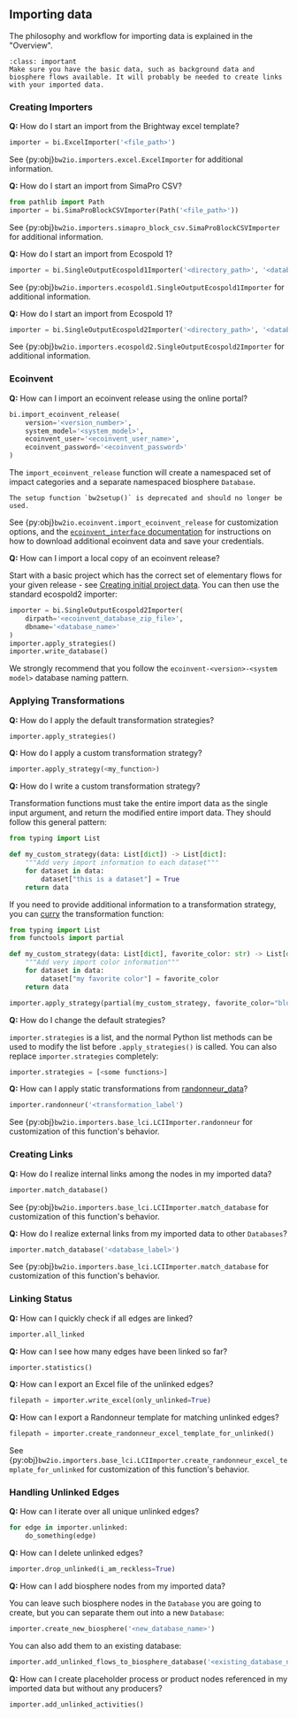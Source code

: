 ## Importing data

The philosophy and workflow for importing data is explained in the "Overview".

```{admonition} Before starting an import
:class: important
Make sure you have the basic data, such as background data and biosphere flows available. It will probably be needed to create links with your imported data.
```

### Creating Importers

**Q:** How do I start an import from the Brightway excel template?

```python
importer = bi.ExcelImporter('<file_path>')
```

See {py:obj}`bw2io.importers.excel.ExcelImporter` for additional information.

**Q:** How do I start an import from SimaPro CSV?

```python
from pathlib import Path
importer = bi.SimaProBlockCSVImporter(Path('<file_path>'))
```

See {py:obj}`bw2io.importers.simapro_block_csv.SimaProBlockCSVImporter` for additional information.

**Q:** How do I start an import from Ecospold 1?

```python
importer = bi.SingleOutputEcospold1Importer('<directory_path>', '<database_name>')
```

See {py:obj}`bw2io.importers.ecospold1.SingleOutputEcospold1Importer` for additional information.

**Q:** How do I start an import from Ecospold 1?

```python
importer = bi.SingleOutputEcospold2Importer('<directory_path>', '<database_name>')
```

See {py:obj}`bw2io.importers.ecospold2.SingleOutputEcospold2Importer` for additional information.

### Ecoinvent

**Q:** How can I import an ecoinvent release using the online portal?

```python
bi.import_ecoinvent_release(
    version='<version_number>',
    system_model='<system_model>',
    ecoinvent_user='<ecoinvent_user_name>',
    ecoinvent_password='<ecoinvent_password>'
)
```

The `import_ecoinvent_release` function will create a namespaced set of impact categories and a separate namespaced biosphere `Database`.

```{warning}
The setup function `bw2setup()` is deprecated and should no longer be used.
```

See {py:obj}`bw2io.ecoinvent.import_ecoinvent_release` for customization options, and the [`ecoinvent_interface` documentation](https://github.com/brightway-lca/ecoinvent_interface/?tab=readme-ov-file#authentication-via-settings-object) for instructions on how to download additional ecoinvent data and save your credentials.

**Q:** How can I import a local copy of an ecoinvent release?

Start with a basic project which has the correct set of elementary flows for your given release - see [Creating initial project data](initial-project-data). You can then use the standard ecospold2 importer:

```python
importer = bi.SingleOutputEcospold2Importer(
    dirpath='<ecoinvent_database_zip_file>',
    dbname='<database_name>'
)
importer.apply_strategies()
importer.write_database()
```

We strongly recommend that you follow the `ecoinvent-<version>-<system model>` database naming pattern.

### Applying Transformations

**Q:** How do I apply the default transformation strategies?

```python
importer.apply_strategies()
```

**Q:** How do I apply a custom transformation strategy?

```python
importer.apply_strategy(<my_function>)
```

**Q:** How do I write a custom transformation strategy?

Transformation functions must take the entire import data as the single input argument, and return the modified entire import data. They should follow this general pattern:

```python
from typing import List

def my_custom_strategy(data: List[dict]) -> List[dict]:
    """Add very import information to each dataset"""
    for dataset in data:
        dataset["this is a dataset"] = True
    return data
```

If you need to provide additional information to a transformation strategy, you can [curry](https://en.wikipedia.org/wiki/Currying) the transformation function:

```python
from typing import List
from functools import partial

def my_custom_strategy(data: List[dict], favorite_color: str) -> List[dict]:
    """Add very import color information"""
    for dataset in data:
        dataset["my favorite color"] = favorite_color
    return data

importer.apply_strategy(partial(my_custom_strategy, favorite_color="blue"))
```

**Q:** How do I change the default strategies?

`importer.strategies` is a list, and the normal Python list methods can be used to modify the list before `.apply_strategies()` is called. You can also replace `importer.strategies` completely:

```python
importer.strategies = [<some functions>]
```

**Q:** How can I apply static transformations from [randonneur_data](https://github.com/brightway-lca/randonneur_data)?

```python
importer.randonneur('<transformation_label')
```

See {py:obj}`bw2io.importers.base_lci.LCIImporter.randonneur` for customization of this function's behavior.

### Creating Links

**Q:** How do I realize internal links among the nodes in my imported data?

```python
importer.match_database()
```

See {py:obj}`bw2io.importers.base_lci.LCIImporter.match_database` for customization of this function's behavior.

**Q:** How do I realize external links from my imported data to other `Databases`?

```python
importer.match_database('<database_label>')
```

See {py:obj}`bw2io.importers.base_lci.LCIImporter.match_database` for customization of this function's behavior.

### Linking Status

**Q:** How can I quickly check if all edges are linked?

```python
importer.all_linked
```

**Q:** How can I see how many edges have been linked so far?

```python
importer.statistics()
```

**Q:** How can I export an Excel file of the unlinked edges?

```python
filepath = importer.write_excel(only_unlinked=True)
```

**Q:** How can I export a Randonneur template for matching unlinked edges?

```python
filepath = importer.create_randonneur_excel_template_for_unlinked()
```

See {py:obj}`bw2io.importers.base_lci.LCIImporter.create_randonneur_excel_template_for_unlinked` for customization of this function's behavior.

### Handling Unlinked Edges

**Q:** How can I iterate over all unique unlinked edges?

```python
for edge in importer.unlinked:
    do_something(edge)
```

**Q:** How can I delete unlinked edges?

```python
importer.drop_unlinked(i_am_reckless=True)
```

**Q:** How can I add biosphere nodes from my imported data?

You can leave such biosphere nodes in the `Database` you are going to create, but you can separate them out into a new `Database`:

```python
importer.create_new_biosphere('<new_database_name>')
```

You can also add them to an existing database:

```python
importer.add_unlinked_flows_to_biosphere_database('<existing_database_name>')
```

**Q:** How can I create placeholder process or product nodes referenced in my imported data but without any producers?

```python
importer.add_unlinked_activities()
```
